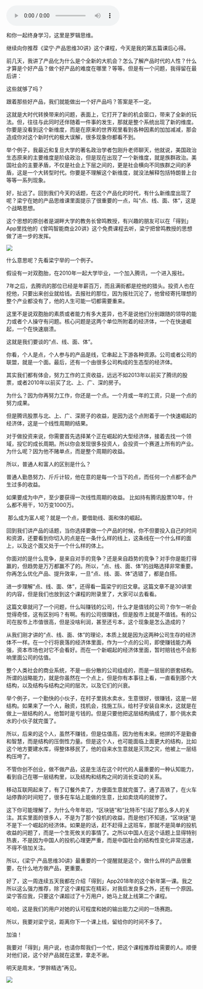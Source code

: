 <audio src="http://igetoss.cdn.igetget.com/mp3/201803/29/201803292338386171712275.mp3" controls="controls">您的浏览器不支持 audio 标签。</audio><p>和你一起终身学习，这里是罗辑思维。</p><p>继续向你推荐《梁宁·产品思维30讲》这个课程，今天是我的第五篇课后心得。</p><p>前几天，我讲了产品化为什么是个全新的大机会？怎么了解产品时代的人性？什么才算是个好产品？做个好产品的难度在哪里？等等。但是有一个问题，我得留在最后讲：</p><p>这些就够了吗？</p><p>跟着那些好产品，我们就能做出一个好产品吗？答案是不一定。</p><p>这就是大时代转换带来的问题，表面上，它打开了新的机会窗口，带来了全新的玩法。但，往往与此同时还伴随着一件事的发生，那就是整个系统出现了新的维度。你要是没看到这个新维度，而是在原来的世界观里看到各种因素的加加减减，那会造成你对这个新时代的极大误解，很多现象你都看不到。</p><p>举个例子，我最近和复旦大学的著名政治学者包刚升老师聊天，他就说，美国政治生态原来的主要维度是阶级政治，但是现在出现了一个新维度，就是族群政治。美国社会的主要矛盾，不仅是社会上下层之间的，更是社会横向不同族群之间的矛盾，这是一个大转型时代。你要是不理解这个新维度，就没法解释包括特朗普上台等等一系列现象。</p><p>好，扯远了。回到我们今天的话题，在这个产品化的时代，有什么新维度出现了呢？梁宁在她的产品思维课里面提示了很重要的一点，叫“点、线、面、体”，这是个战略思想。</p><p>这个思想的原创者是湖畔大学的教务长曾鸣教授，有兴趣的朋友可以在「得到」App里找他的《曾鸣智能商业20讲》这个免费课程去听，梁宁把曾鸣教授的思想做了进一步的发挥。</p><img src="https://piccdn.igetget.com/img/201803/30/201803300013155220665876.jpg" /><p>什么意思呢？先看梁宁举的一个例子。</p><p>假设有一对双胞胎，在2010年一起大学毕业，一个加入腾讯，一个进入报社。</p><p>7年之后，去腾讯的那位已经是年薪百万，而且满街都是挖他的猎头。投资人也在挖他，只要出来创业就给钱。去报社的那位，因为报社沉沦了，他曾经寄托理想的整个产业都没有了，他的人生可能一切都需要重来。</p><p>这里不是说双胞胎的素质或者能力有多大差异，也不是说他们分别跟随的领导的能力或者个人操守有问题。核心问题是这两个单位所附着的经济体，一个在快速崛起，一个在快速崩溃。</p><p>这就是我们要谈的“点、线、面、体”。</p><p>你看，个人是点，个人参与的产品是线，它串起上下游各种资源。公司或者公司的联盟，就是一个面。最后，还有一个由很多公司构成的生态型的经济体。</p><p>其实我们都有体会，努力工作的工资收益，远远不如2013年以前买了腾讯的股票，或者2010年以前买了北、上、广、深的房子。</p><p>为什么？因为你再努力工作，你还是一个点。一个月或一年的工资，只是一个点的努力成果。</p><p>但是腾讯股票与北、上、广、深房子的收益，是因为这个点附着于一个快速崛起的经济体，这是一个线性周期的结果。</p><p>对于做投资来说，你需要首先选择某个正在崛起的大型经济体，接着去找一个领域，投它的成长周期。所以你会发现很多投资人，会投资一个赛道上所有的产业。为什么呢？因为他不赌单点，而是整个周期的收益。</p><p>所以，普通人和富人的区别是什么？</p><p>普通人勤恳努力、斤斤计较，他在意的是每一个当下的点，而任何一个点都不会产生过多的收益。</p><p>如果要成为中产，至少要获得一次线性周期的收益。 比如持有腾讯股票10年，什么都不用干，10万变1000万。</p><p>&nbsp;那么成为富人呢？就是一个点，要借助线、面和体的崛起。</p><p>回到我们讲产品的话题，当你选择要做一个产品的时候，你不但要投入自己的时间和资源，还要看到你切入的点是在一条什么样的线上，这条线在一个什么样的面上，以及这个面又处于一个什么样的体上。</p><p>你面对的是什么竞争，是来自对手的竞争？还是来自趋势的竞争？对手你是能打得赢的，但趋势是万万都赢不了的。所以，“点、线、面、体”的战略选择非常重要。你再怎么优化产品、提升效率，一旦“点、线、面、体”选错了，都是白搭。</p><p>进一步理解“点、线、面、体”，还得看一篇梁宁的旧文章。这篇文章不是30讲里的内容，但是我们也放到这个课程的附录里了，大家可以去看看。</p><p>这篇文章就问了一个问题，什么叫赚钱的公司，什么才是值钱的公司？你乍一听会觉得奇怪，这有区别吗？有啊。有的公司很赚钱，但是股市上就是不值钱。有的公司在股市上市值很高，但是没啥利润，甚至还亏本，这个现象是怎么造成的？</p><p>从我们刚才讲的“点、线、面、体”的理论，本质上就是因为这两种公司生存的经济体不一样。在一个行将衰落的经济体里面，作为一个点的公司，即使赚钱能力再强，资本市场也对它不会看好。而在一个新崛起的经济体里面，暂时赔钱也不会影响里面公司的估值。</p><p>整个人类社会的商业系统，不是一些分散的公司组成的，而是一层层的嵌套结构。所谓的战略能力，就是你虽然在一个点上，但是你有本事往上看，一直看到那个大结构，以及结构与结构之间的层次，以及它们的兴衰。</p><p>举个例子，一个勤快的小伙子，在村子里挑水卖水，生意很好，很赚钱，这是一层结构。如果来了一个人，融资，找机会，找施工队，给村子安装自来水，这就是在做上一层结构的人。他暂时是亏钱的。但是只要他把这层结构搞成了，那个挑水卖水的小伙子就完蛋了。</p><p>所以，后来的这个人，虽然不赚钱，但是估值高，因为他有未来。他拼的不是勤奋和智慧，而是结构的压倒性力量。但是这个人，也可能面临上面更大的结构，比如这个地方要建水库，得整体移民了，他的自来水生意就是灭顶之灾，他被上一层结构压垮了。</p><p>不管你创不创业，做不做产品，这是生活在这个时代的人最重要的一种认知能力，看到自己在哪一层结构里，以及结构和结构之间的消长变动的关系。</p><p>移动互联网起来了，有了订餐外卖了，方便面生意就完蛋了。通了高铁了，在火车站停靠的时间短了，很多在车站上能做的生意，比如卖烧鸡的就惨了。</p><p>这下你可能理解了，为什么今年年初，“区块链”和“比特币”引起了那么多人的关注。其实里面的很多人，不是为了那个投机的收益，而是他们不知道，“区块链”是不是下一个崛起的经济体。如果是的话，赶不赶得上这班车，那就不是简单的投机收益的问题了，而是一个生死攸关的事情了。之所以中国人在这个话题上显得特别热衷，不是因为中国人的投机心理更严重，而是中国社会的结构性变化非常迅速，不得不倍加关注。</p><p>所以，《梁宁·产品思维30讲》最重要的一个提醒就是这个，做什么样的产品很重要，在什么地方做产品，更重要。</p><p>好了，这一周连续五天我都在介绍「得到」App2018年的这个新年第一课。我之所以这么强力推荐，除了这个课程实在精彩，对我启发良多之外，还有一个原因。梁宁答应我，只要这个课超过了十万用户，她马上就上线第二个课程。</p><p>哈哈，这是我们的用户对她的认可程度和她的输出能力之间的一场赛跑。</p><p>所以，我要对梁宁说，距离你下一个课上线，留给你的时间不多了。</p><p>加油！</p><p>我要对「得到」用户说，也请你帮我们一个忙，把这个课程推荐给需要的人。顺便对他们说，这个好产品就在这里，拿走不谢。</p><p>明天是周末，“罗胖精选”再见。</p><img src="https://piccdn.igetget.com/img/201803/29/201803292347318478914926.jpg" />